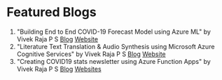 # Featured Blogs

1. "Building End to End COVID-19 Forecast Model using Azure ML" by Vivek Raja P S [Blog](https://vivekraja98.medium.com/building-end-to-end-covid-19-forecast-model-using-azure-ml-16da338864b3) [Website](https://vivekraja98.medium.com/building-end-to-end-covid-19-forecast-model-using-azure-ml-16da338864b3)
2. "Literature Text Translation & Audio Synthesis using Microsoft Azure Cognitive Services" by Vivek Raja P S [Blog](https://vivekraja98.medium.com/literature-text-translation-audio-synthesis-using-microsoft-azure-cognitive-services-5e35add0c79e) [Website](https://bit.ly/azurites)
3. "Creating COVID19 stats newsletter using Azure Function Apps" by Vivek Raja P S [Blog](https://dev.to/vivek0712/creating-covid19-stats-newsletter-using-azure-function-apps-o72) [Websites](https://bit.ly/azurecovid)

